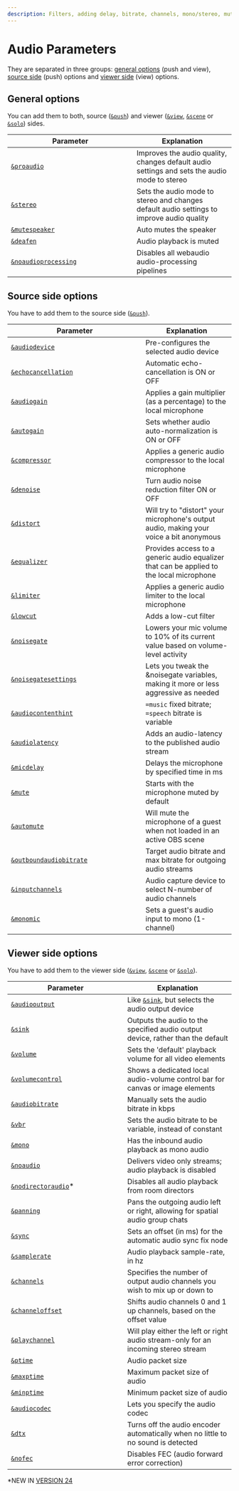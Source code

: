 ```yaml
---
description: Filters, adding delay, bitrate, channels, mono/stereo, muting guests etc.
---
```


# Audio Parameters

They are separated in three groups: [general options](./#general-options) (push and view), [source side](./#source-side-options) (push) options and [viewer side](./#viewer-side-options) (view) options.

## General options

You can add them to both, source ([`&push`](../../source-settings/push.md)) and viewer ([`&view`](../view-parameters/view.md), [`&scene`](../view-parameters/scene.md) or [`&solo`](../mixer-scene-parameters/and-solo.md)) sides.

<table><thead><tr><th width="266.57142857142856">Parameter</th><th>Explanation</th></tr></thead><tbody><tr><td><a href="and-proaudio.md"><code>&#x26;proaudio</code></a></td><td>Improves the audio quality, changes default audio settings and sets the audio mode to stereo</td></tr><tr><td><a href="../../general-settings/stereo.md"><code>&#x26;stereo</code></a></td><td>Sets the audio mode to stereo and changes default audio settings to improve audio quality</td></tr><tr><td><a href="../../source-settings/and-mutespeaker.md"><code>&#x26;mutespeaker</code></a></td><td>Auto mutes the speaker</td></tr><tr><td><a href="../../general-settings/deafen.md"><code>&#x26;deafen</code></a></td><td>Audio playback is muted</td></tr><tr><td><a href="../../general-settings/noaudioprocessing.md"><code>&#x26;noaudioprocessing</code></a></td><td>Disables all webaudio audio-processing pipelines</td></tr></tbody></table>

## Source side options

You have to add them to the source side ([`&push`](../../source-settings/push.md)).

<table><thead><tr><th width="286.57142857142856">Parameter</th><th>Explanation</th></tr></thead><tbody><tr><td><a href="../../source-settings/audiodevice.md"><code>&#x26;audiodevice</code></a></td><td>Pre-configures the selected audio device</td></tr><tr><td><a href="../../source-settings/aec.md"><code>&#x26;echocancellation</code></a></td><td>Automatic echo-cancellation is ON or OFF</td></tr><tr><td><a href="and-audiogain.md"><code>&#x26;audiogain</code></a></td><td>Applies a gain multiplier (as a percentage) to the local microphone</td></tr><tr><td><a href="../../source-settings/autogain.md"><code>&#x26;autogain</code></a></td><td>Sets whether audio auto-normalization is ON or OFF</td></tr><tr><td><a href="../../source-settings/and-compressor.md"><code>&#x26;compressor</code></a></td><td>Applies a generic audio compressor to the local microphone</td></tr><tr><td><a href="../../source-settings/and-denoise.md"><code>&#x26;denoise</code></a></td><td>Turn audio noise reduction filter ON or OFF</td></tr><tr><td><a href="and-distort.md"><code>&#x26;distort</code></a></td><td>Will try to "distort" your microphone's output audio, making your voice a bit anonymous</td></tr><tr><td><a href="../../source-settings/and-equalizer.md"><code>&#x26;equalizer</code></a></td><td>Provides access to a generic audio equalizer that can be applied to the local microphone</td></tr><tr><td><a href="../../source-settings/and-limiter.md"><code>&#x26;limiter</code></a></td><td>Applies a generic audio limiter to the local microphone</td></tr><tr><td><a href="../../source-settings/lowcut.md"><code>&#x26;lowcut</code></a></td><td>Adds a low-cut filter</td></tr><tr><td><a href="../../source-settings/noisegate.md"><code>&#x26;noisegate</code></a></td><td>Lowers your mic volume to 10% of its current value based on volume-level activity</td></tr><tr><td><a href="and-noisegatesettings.md"><code>&#x26;noisegatesettings</code></a></td><td>Lets you tweak the &#x26;noisegate variables, making it more or less aggressive as needed</td></tr><tr><td><a href="and-audiocontenthint.md"><code>&#x26;audiocontenthint</code></a></td><td><code>=music</code> fixed bitrate; <code>=speech</code> bitrate is variable</td></tr><tr><td><a href="../../newly-added-parameters/and-audiolatency.md"><code>&#x26;audiolatency</code></a></td><td>Adds an audio-latency to the published audio stream</td></tr><tr><td><a href="../../source-settings/and-micdelay.md"><code>&#x26;micdelay</code></a></td><td>Delays the microphone by specified time in ms</td></tr><tr><td><a href="../../source-settings/and-mute.md"><code>&#x26;mute</code></a></td><td>Starts with the microphone muted by default</td></tr><tr><td><a href="and-automute.md"><code>&#x26;automute</code></a></td><td>Will mute the microphone of a guest when not loaded in an active OBS scene</td></tr><tr><td><a href="../../source-settings/and-outboundaudiobitrate.md"><code>&#x26;outboundaudiobitrate</code></a></td><td>Target audio bitrate and max bitrate for outgoing audio streams</td></tr><tr><td><a href="and-inputchannels.md"><code>&#x26;inputchannels</code></a></td><td>Audio capture device to select N-number of audio channels</td></tr><tr><td><a href="and-monomic.md"><code>&#x26;monomic</code></a></td><td>Sets a guest's audio input to mono (1-channel)</td></tr></tbody></table>

## **Viewer side options**

You have to add them to the viewer side ([`&view`](../view-parameters/view.md), [`&scene`](../view-parameters/scene.md) or [`&solo`](../mixer-scene-parameters/and-solo.md)).

<table><thead><tr><th width="245.57142857142856">Parameter</th><th>Explanation</th></tr></thead><tbody><tr><td><a href="../setup-parameters/and-audiooutput.md"><code>&#x26;audiooutput</code></a></td><td>Like <a href="../view-parameters/and-sink.md"><code>&#x26;sink</code></a>, but selects the audio output device</td></tr><tr><td><a href="../view-parameters/and-sink.md"><code>&#x26;sink</code></a></td><td>Outputs the audio to the specified audio output device, rather than the default</td></tr><tr><td><a href="and-volume.md"><code>&#x26;volume</code></a></td><td>Sets the 'default' playback volume for all video elements</td></tr><tr><td><a href="and-volumecontrol.md"><code>&#x26;volumecontrol</code></a></td><td>Shows a dedicated local audio-volume control bar for canvas or image elements</td></tr><tr><td><a href="../view-parameters/audiobitrate.md"><code>&#x26;audiobitrate</code></a></td><td>Manually sets the audio bitrate in kbps</td></tr><tr><td><a href="../view-parameters/vbr.md"><code>&#x26;vbr</code></a></td><td>Sets the audio bitrate to be variable, instead of constant</td></tr><tr><td><a href="../view-parameters/mono.md"><code>&#x26;mono</code></a></td><td>Has the inbound audio playback as mono audio</td></tr><tr><td><a href="../view-parameters/noaudio.md"><code>&#x26;noaudio</code></a></td><td>Delivers video only streams; audio playback is disabled</td></tr><tr><td><a href="and-nodirectoraudio.md"><code>&#x26;nodirectoraudio</code></a>*</td><td>Disables all audio playback from room directors</td></tr><tr><td><a href="../view-parameters/and-panning.md"><code>&#x26;panning</code></a></td><td>Pans the outgoing audio left or right, allowing for spatial audio group chats</td></tr><tr><td><a href="../view-parameters/sync.md"><code>&#x26;sync</code></a></td><td>Sets an offset (in ms) for the automatic audio sync fix node</td></tr><tr><td><a href="../view-parameters/and-samplerate.md"><code>&#x26;samplerate</code></a></td><td>Audio playback sample-rate, in hz</td></tr><tr><td><a href="../view-parameters/and-channels.md"><code>&#x26;channels</code></a></td><td>Specifies the number of output audio channels you wish to mix up or down to</td></tr><tr><td><a href="../view-parameters/and-channeloffset.md"><code>&#x26;channeloffset</code></a></td><td>Shifts audio channels 0 and 1 up channels, based on the offset value</td></tr><tr><td><a href="and-channeloffset-1.md"><code>&#x26;playchannel</code></a></td><td>Will play either the left or right audio stream-only for an incoming stereo stream</td></tr><tr><td><a href="../view-parameters/and-ptime.md"><code>&#x26;ptime</code></a></td><td>Audio packet size</td></tr><tr><td><a href="../view-parameters/and-maxptime.md"><code>&#x26;maxptime</code></a></td><td>Maximum packet size of audio</td></tr><tr><td><a href="../view-parameters/minptime.md"><code>&#x26;minptime</code></a></td><td>Minimum packet size of audio</td></tr><tr><td><a href="minptime-1.md"><code>&#x26;audiocodec</code></a></td><td>Lets you specify the audio codec</td></tr><tr><td><a href="minptime-2.md"><code>&#x26;dtx</code></a></td><td>Turns off the audio encoder automatically when no little to no sound is detected</td></tr><tr><td><a href="minptime-3.md"><code>&#x26;nofec</code></a></td><td>Disables FEC (audio forward error correction)</td></tr></tbody></table>

\*NEW IN [VERSION 24](../../releases/v24.md)
